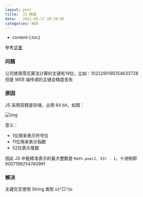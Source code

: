 ```yaml
---
layout: post
title:  JS 精度
date:   2021-06-17 20:39:05
categories: WEB
---
```


* content
{:toc}

参考[这里](https://www.cnblogs.com/snandy/p/4943138.html)

### 问题

公司使用雪花算法计算的主键有19位，比如：1022290185154633728  
但是 WEB 端传递的主键会精度丢失

### 原因

JS 采用双精度存储，占用 64 bit，如图：

![img](https://linyongchao.github.io/static/img/js.png)

意义：

* 1位用来表示符号位
* 11位用来表示指数
* 52位表示尾数

因此 JS 中能精准表示的最大整数是 ```Math.pow(2, 53) - 1```，十进制即 9007199254740991

### 解决

主键交互使用 String 类型 o(╯□╰)o

